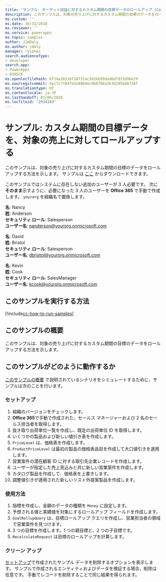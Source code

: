```yaml
---
title: 'サンプル: ターゲット収益に対するカスタム期間の目標データのロールアップ (Common Data Service) | Microsoft Docs'
description: このサンプルは、対象の売り上げに対するカスタム期間の目標のデータをロールアップする方法を示します。
ms.custom: ''
ms.date: 10/31/2018
ms.reviewer: ''
ms.service: powerapps
ms.topic: samples
author: JimDaly
ms.author: jdaly
manager: ryjones
search.audienceType:
- developer
search.app:
- PowerApps
- D365CE
ms.openlocfilehash: bf14a36516f107314c3d26b99dad6d7d33d96e29
ms.sourcegitcommit: 5ec7c7f04fe41896dec966706a3b3d295648726f
ms.translationtype: HT
ms.contentlocale: ja-JP
ms.lasthandoff: 01/06/2020
ms.locfileid: "2934183"
---
```

# <a name="sample-rollup-goal-data-for-a-custom-period-against-the-target-revenue"></a>サンプル: カスタム期間の目標データを、対象の売上に対してロールアップする

<!-- https://docs.microsoft.com/dynamics365/customer-engagement/developer/sample-rollup-goal-data-custom-period-target-revenue -->

このサンプルは、対象の売り上げに対するカスタム期間の目標のデータをロールアップする方法を示します。 サンプルは [ここ](https://github.com/Microsoft/PowerApps-Samples/tree/master/cds/orgsvc/C%23/RollupGoalData) からダウンロードできます。

このサンプルではシステムに存在しない追加のユーザーが 3 人必要です。 次に**そのまま**示すように、必要になった 3 人のユーザーを **Office 365** で手動で作成します。 `yourorg` を組織名で置換します。

**名**: Nancy<br/>
**姓**: Anderson<br/>
**セキュリティ ロール**: Salesperson<br/>
**ユーザー名**: nanderson@yourorg.onmicrosoft.com<br/>

**名**: David<br/>
**姓**: Bristol<br/>
**セキュリティ ロール**: Salesperson<br/>
**ユーザー名**: dbristol@yourorg.onmicrosoft.com<br/>

**名**: Kevin<br/>
**姓**: Cook<br/>
**セキュリティ ロール**: SalesManager<br/>
**ユーザー名**: kcook@yourorg.onmicrosoft.com<br/>

## <a name="how-to-run-this-sample"></a>このサンプルを実行する方法

[!include[cc-how-to-run-samples](../../includes/cc-how-to-run-samples.md)]

## <a name="what-this-sample-does"></a>このサンプルの概要

このサンプルは、対象の売り上げに対するカスタム期間の目標のデータをロールアップする方法を示します。

## <a name="how-this-sample-works"></a>このサンプルがどのように動作するか

[このサンプルの概要](#what-this-sample-does) で説明されているシナリオをシミュレートするために、サンプルは次のことを行います。

### <a name="setup"></a>セットアップ

1. 組織のバージョンをチェックします。
2. **Office 365**で手動で作成された、セールス マネージャーおよび 2 名のセールス担当者を取得します。
3. 抜き取り出荷単位一覧を作成し、既定の出荷単位 ID を取得します。 
4. いくつかの製品および新しい値引き表を作成します。
5. `PriceLevel` は、価格表を作成します。
6. `ProductPriceLevel` は最初の製品の価格表品目を作成して大口値引きを適用します。
7. 営業案件の潜在顧客 ID に対する取引先企業レコードを作成します。
8. ユーザーが指定した売上見込みと共に新しい営業案件を作成します。
9. カタログ製品を作成して、価格表を上書きします。
10. 調整値引きが適用された新しいリスト外提案製品を作成します。

### <a name="demonstrate"></a>使用方法

1. 指標を作成し、金額のデータの種類を `Money` に設定します。
2. 予想される値と実績値を対象にするロールアップ フィールドを作成します。
3. `GoalRollupQuery` は、目標ロールアップ クエリを作成し、営業担当者の領域で営業案件を見つけます。 
4. 3 つの目標を作成します。1 つの親目標と、2 つの子目標です。
5. `RecalculateRequest` は目標のロールアップを計算します。 

### <a name="clean-up"></a>クリーン アップ

[セットアップ](#setup)で作成されたサンプル データを削除するオプションを表示します。 サンプルで作成されるエンティティおよびデータを検証する場合、削除は任意です。 手動でレコードを削除することで同じ結果を得られます。
